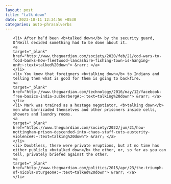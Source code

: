 ```yaml
---
layout: post
title: "talk down"
date: 2023-10-11 12:34:56 +0530
categories: auto-phrasalverbs
---
```

<ol>

    <li> After he’d been <b>talked down</b> by the security guard, O’Neill decided something had to be done about it.
    <a 
    target="_blank" 
    href="http://www.theguardian.com/society/2020/feb/21/cod-wars-to-food-banks-how-fleetwood-lancashire-fishing-town-is-hanging-on#:~:text=talked%20down"> &rarr; </a>
    </li>
    <li> You know that foreigners <b>talking down</b> to Indians and telling them what is good for them is going to backfire.
    <a 
    target="_blank" 
    href="http://www.theguardian.com/technology/2016/may/12/facebook-free-basics-india-zuckerberg#:~:text=talking%20down"> &rarr; </a>
    </li>
    <li> Mark was trained as a hostage negotiator, <b>talking down</b> men who barricaded themselves and other prisoners inside cells, showers and laundry rooms.
    <a 
    target="_blank" 
    href="https://www.theguardian.com/society/2022/jun/21/how-nottingham-prison-descended-into-chaos-staff-cuts-austerity-violence#:~:text=talking%20down"> &rarr; </a>
    </li>
    <li> Doubtless, there were private eruptions, but at no time has either publicly <b>talked down</b> the other, or, so far as you can tell, privately briefed against the other.
    <a 
    target="_blank" 
    href="http://www.theguardian.com/politics/2015/apr/23/the-triumph-of-nicola-sturgeon#:~:text=talked%20down"> &rarr; </a>
    </li>